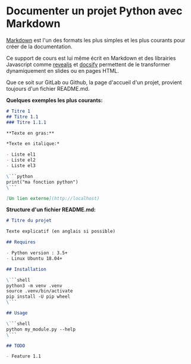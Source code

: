 # Documenter un projet Python avec Markdown

[Markdown](https://fr.wikipedia.org/wiki/Markdown) est l'un des formats les plus simples et les plus courants pour créer de la documentation.

Ce support de cours est lui même écrit en Markdown et des librairies Javascript comme [revealjs](https://revealjs.com/) et [docsify](https://docsify.js.org/#/) permettent de le transformer dynamiquement en slides ou en pages HTML.

Que ce soit sur GitLab ou Github, la page d'accueil d'un projet, provient toujours d'un fichier README.md.

**Quelques exemples les plus courants:**

```markdown
# Titre 1
## Titre 1.1
### Titre 1.1.1

**Texte en gras:**

*Texte en italique:*

- Liste el1
- Liste el2
- Liste el3

\```python
print("ma fonction python")
\```

[Un lien externe](http://localhost)
```

**Structure d'un fichier README.md:**

```markdown
# Titre du projet

Texte explicatif (en anglais si possible)

## Requires

- Python version : 3.5+
- Linux Ubuntu 18.04+

## Installation

\```shell
python3 -m venv .venv
source .venv/bin/activate
pip install -U pip wheel
\```

## Usage

\```shell
python my_module.py --help
\```

## TODO

- Feature 1.1
```
